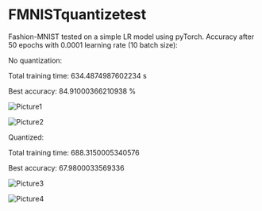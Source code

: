 # FMNISTquantizetest

Fashion-MNIST tested on a simple LR model using pyTorch. Accuracy after 50 epochs with 0.0001 learning rate (10 batch size):

No quantization:

Total training time: 634.4874987602234 s

Best accuracy: 84.91000366210938 %

![Picture1](https://user-images.githubusercontent.com/105780035/222964994-bbd02358-71c8-43fb-af37-85206a634f22.png)

![Picture2](https://user-images.githubusercontent.com/105780035/222965003-0fc589d5-9e89-45d4-8bd2-968893c2a11c.png)


Quantized:

Total training time: 688.3150005340576

Best accuracy: 67.9800033569336

![Picture3](https://user-images.githubusercontent.com/105780035/222965030-43a8cf88-923d-4f71-a720-4ff43283462e.png)

![Picture4](https://user-images.githubusercontent.com/105780035/222965032-6db8f990-8993-4e0b-9438-cf413d86bf33.png)
